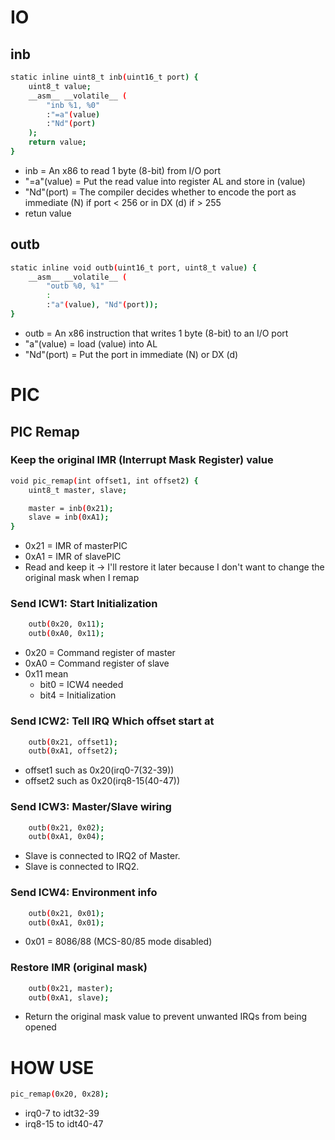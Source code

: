 # IO

## inb
```bash
static inline uint8_t inb(uint16_t port) {
    uint8_t value;
    __asm__ __volatile__ (
        "inb %1, %0" 
        :"=a"(value) 
        :"Nd"(port)
    );
    return value;
}
```
- inb = An x86 to read 1 byte (8-bit) from I/O port
- "=a"(value) = Put the read value into register AL and store in (value)
- "Nd"(port) = The compiler decides whether to encode the port as immediate (N) if port < 256 or in DX (d) if > 255
- retun value

## outb
```bash
static inline void outb(uint16_t port, uint8_t value) {
    __asm__ __volatile__ (
        "outb %0, %1"
        : 
        :"a"(value), "Nd"(port));
}
```
- outb = An x86 instruction that writes 1 byte (8-bit) to an I/O port
- "a"(value) = load (value) into AL
- "Nd"(port) = Put the port in immediate (N) or DX (d)

# PIC

## PIC Remap

### Keep the original IMR (Interrupt Mask Register) value
```bash
void pic_remap(int offset1, int offset2) {
    uint8_t master, slave;

    master = inb(0x21);
    slave = inb(0xA1);
}
```
- 0x21 = IMR of masterPIC
- 0xA1 = IMR of slavePIC
- Read and keep it → I'll restore it later because I don't want to change the original mask when I remap

### Send ICW1: Start Initialization
```bash
    outb(0x20, 0x11);
    outb(0xA0, 0x11);
```
- 0x20 = Command register of master
- 0xA0 = Command register of slave
- 0x11 mean
    - bit0 = ICW4 needed
    - bit4 = Initialization

### Send ICW2: Tell IRQ Which offset start at 
```bash 
    outb(0x21, offset1);
    outb(0xA1, offset2);
```
- offset1 such as 0x20(irq0-7(32-39))
- offset2 such as 0x20(irq8-15(40-47))

### Send ICW3: Master/Slave wiring
```bash 
    outb(0x21, 0x02);
    outb(0xA1, 0x04);
```
- Slave is connected to IRQ2 of Master.
- Slave is connected to IRQ2.

### Send ICW4: Environment info
```bash 
    outb(0x21, 0x01);
    outb(0xA1, 0x01);
```
- 0x01 = 8086/88 (MCS-80/85 mode disabled)

### Restore IMR (original mask)
```bash 
    outb(0x21, master);
    outb(0xA1, slave);
```
- Return the original mask value to prevent unwanted IRQs from being opened

# HOW USE 
```bash 
pic_remap(0x20, 0x28);
```
- irq0-7 to idt32-39
- irq8-15 to idt40-47